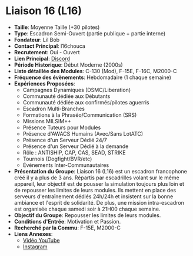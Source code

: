 # Liaison 16 (L16)

- **Taille**: Moyenne Taille (+30 pilotes)
- **Type**: Escadron Semi-Ouvert (partie publique + partie interne)
- **Fondateur**: Lil Bob
- **Contact Principal**: l16chouca
- **Recrutement**: Oui - Ouvert
- **Lien Principal**: [Discord](https://discord.gg/XTdYajXJmd)
- **Période Historique**: Début Moderne (2000s)
- **Liste détaillée des Modules**: C-130 (Mod), F-15E, F-16C, M2000-C
- **Fréquence des évènements**: Hebdomadaire (1 chaque semaine)
- **Expériences Proposées**:
  - Campagnes Dynamiques (DSMC/Liberation)
  - Communauté dédiée aux Débutants
  - Communauté dédiée aux confirmés/pilotes aguerris
  - Escadron Multi-Branches
  - Formations à la Phraséo/Communication (SRS)
  - Missions MILSIM++
  - Présence Tuteurs pour Modules
  - Présence d'AWACS Humains (Avec/Sans LotATC)
  - Présence d'un Serveur Dédié 24/7
  - Présence d'un Serveur Dédié à la demande
  - Rôle : ANTISHIP, CAP, CAS, SEAD, STRIKE
  - Tournois (Dogfight/BVR/etc)
  - Événements Inter-Communautaires
- **Présentation du Groupe**: Liaison 16 (L16) est un escadron francophone créé il y a plus de 3 ans. Répartis par escadrilles volant sur le même appareil, leur objectif est de pousser la simulation toujours plus loin et de repousser les limites de leurs modules. Ils mettent en place des serveurs d'entraînement dédiés 24h/24h et insistent sur la bonne ambiance et l'esprit de solidarité. De plus, une mission intra-escadron est organisée chaque samedi soir à 21H00 chaque semaine.
- **Objectif du Groupe**: Repousser les limites de leurs modules.
- **Conditions d'Entrée**: Motivation et Passion.
- **Recherché par la Commu**: F-15E, M2000-C
- **Liens Annexes**:
  - [Vidéo YouTube](https://www.youtube.com/watch?v=HfmppgaHQOs&t=26s)
  - [Instagram](https://www.instagram.com/liaison_16_francophone/)